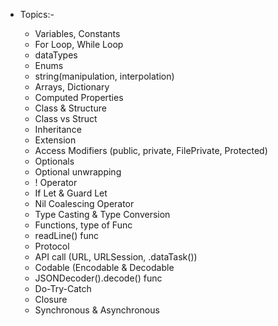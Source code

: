 <!-- This is an extensive list of all topics related to Swift Lang covered in Labs -->

- Topics:-

  - Variables, Constants
  - For Loop, While Loop
  - dataTypes
  - Enums
  - string(manipulation, interpolation)
  - Arrays, Dictionary
  - Computed Properties
  - Class & Structure
  - Class vs Struct
  - Inheritance
  - Extension
  - Access Modifiers (public, private, FilePrivate, Protected)
  - Optionals
  - Optional unwrapping
  - ! Operator
  - If Let & Guard Let
  - Nil Coalescing Operator
  - Type Casting & Type Conversion
  - Functions, type of Func
  - readLine() func
  - Protocol
  - API call (URL, URLSession, .dataTask())
  - Codable (Encodable & Decodable
  - JSONDecoder().decode() func
  - Do-Try-Catch
  - Closure
  - Synchronous & Asynchronous
